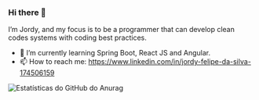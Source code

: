 ### Hi there 👋
<!--
**jordyfelipe/jordyfelipe** is a ✨ _special_ ✨ repository because its `README.md` (this file) appears on your GitHub profile.

Here are some ideas to get you started:

- 🔭 I’m currently working on ...
- 🌱 I’m currently learning ...
- 👯 I’m looking to collaborate on ...
- 🤔 I’m looking for help with ...
- 💬 Ask me about ...
- 📫 How to reach me: ...
- 😄 Pronouns: ...
- ⚡ Fun fact: ...
-->
I’m Jordy, and my focus is to be a programmer that can develop clean codes systems with coding best practices.

- 🌱 I’m currently learning Spring Boot, React JS and Angular.
- 📫 How to reach me: https://www.linkedin.com/in/jordy-felipe-da-silva-174506159

![Estatísticas do GitHub do Anurag](https://github-readme-stats.vercel.app/api?username=jordyfelipe&show_icons=true&theme=gruvbox)
